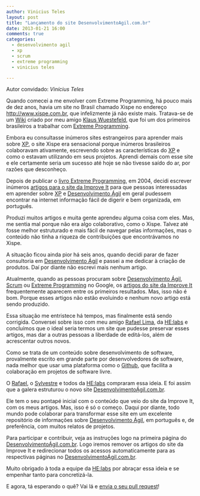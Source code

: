 ```yaml
---
author: Vinicius Teles
layout: post
title: "Lançamento do site DesenvolvimentoAgil.com.br"
date: 2013-01-21 16:00
comments: true
categories:
  - desenvolvimento agil
  - xp
  - scrum
  - extreme programming
  - vinicius teles

---
```


Autor convidado: _Vinícius Teles_

Quando comecei a me envolver com Extreme Programming, há pouco mais de dez anos, havia um site no Brasil chamado Xispe no endereço http://www.xispe.com.br, que infelizmente já não existe mais. Tratava-se de um [Wiki][w] criado por meu amigo [Klaus Wuestefeld][kw], que foi um dos primeiros brasileiros a trabalhar com [Extreme Programming][XP].
<!--more-->

Embora eu consultasse inúmeros sites estrangeiros para aprender mais sobre [XP][XP], o site Xispe era sensacional porque inúmeros brasileiros colaboravam ativamente, escrevendo sobre as características do [XP][XP] e como o estavam utilizando em seus projetos. Aprendi demais com esse site e ele certamente seria um sucesso até hoje se não tivesse saído do ar, por razões que desconheço.

Depois de publicar o [livro Extreme Programming][l], em 2004, decidi escrever inúmeros [artigos para o site da Improve It][a] para que pessoas interessadas em aprender sobre [XP][] e [Desenvolvimento Ágil][da] em geral pudessem encontrar na internet informação fácil de digerir e bem organizada, em português.

Produzi muitos artigos e muita gente aprendeu alguma coisa com eles. Mas, me sentia mal porque não era algo colaborativo, como o Xispe. Talvez até fosse melhor estruturado e mais fácil de navegar pelas informações, mas o conteúdo não tinha a riqueza de contribuições que encontrávamos no Xispe.

A situação ficou ainda pior há seis anos, quando decidi parar de fazer consultoria em [Desenvolvimento Ágil][da] e passei a me dedicar à criação de produtos. Daí por diante não escrevi mais nenhum artigo.

Atualmente, quando as pessoas procuram sobre [Desenvolvimento Ágil][da], [Scrum][s] ou [Extreme Programming][XP] no Google, os [artigos do site da Improve It][a] frequentemente aparecem entre os primeiros resultados. Mas, isso não é bom. Porque esses artigos não estão evoluindo e nenhum novo artigo está sendo produzido.

Essa situação me entristece há tempos, mas finalmente está sendo corrigida. Conversei sobre isso com meu amigo [Rafael Lima][r], da [HE:labs][h] e concluímos que o ideal seria termos um site que pudesse preservar esses artigos, mas dar a outras pessoas a liberdade de editá-los, além de acrescentar outros novos.

Como se trata de um conteúdo sobre desenvolvimento de software, provalmente escrito em grande parte por desenvolvedores de software, nada melhor que usar uma plataforma como o [Github][g], que facilita a colaboração em projetos de software livre.

O [Rafael][r], o [Sylvestre][syl] e todos da [HE:labs][h] compraram essa ideia. E foi assim que a galera estruturou o novo site [DesenvolvimentoÁgil.com.br][da].

Ele tem o seu pontapé inicial com o conteúdo que veio do site da Improve It, com os meus artigos. Mas, isso é só o começo. Daqui por diante, todo mundo pode colaborar para transformar esse site em um excelente repositório de informações sobre [Desenvolvimento Ágil][da], em português e, de preferência, com muitos relatos de projetos.

Para participar e contribuir, veja as instruções logo na primeira página do [DesenvolvimentoÁgil.com.br][da]. Logo iremos remover os artigos do site da Improve It e redirecionar todos os acessos automaticamente para as respectivas páginas no [DesenvolvimentoÁgil.com.br][da].

Muito obrigado à toda a equipe da [HE:labs][h] por abraçar essa ideia e se empenhar tanto para concretizá-la.

E agora, tá esperando o quê? Vai lá e [envia o seu pull request][pr]!

[kw]: 	https://github.com/klauswuestefeld
[w]:  	http://pt.wikipedia.org/wiki/Wiki
[XP]: 	http://desenvolvimentoagil.com.br/xp/
[l]:  	http://improveit.com.br/xp/livroxp
[a]:  	http://improveit.com.br/xp
[da]: 	http://desenvolvimentoagil.com.br
[s]:  	http://desenvolvimentoagil.com.br/scrum/
[g]:  	https://github.com/desenvolvimentoagilcombr/desenvolvimentoagilcombr.github.com
[h]:  	http://helabs.com.br/
[r]:  	http://rafael.adm.br/
[syl]:  http://mergulhao.info/
[pr]:   https://help.github.com/articles/using-pull-requests
